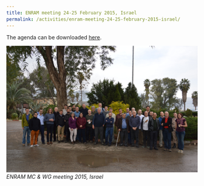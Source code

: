 ```yaml
---
title: ENRAM meeting 24-25 February 2015, Israel
permalink: /activities/enram-meeting-24-25-february-2015-israel/
---
```


The agenda can be downloaded [here](/assets/documents/Cost-Seminar.pdf).

![group photo](/assets/images/DSC_0258_web.jpg)
_ENRAM MC & WG meeting 2015, Israel_
